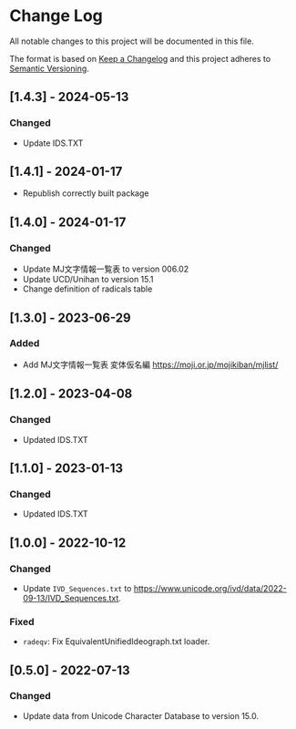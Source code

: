 # Change Log

All notable changes to this project will be documented in this file.

The format is based on [Keep a Changelog](http://keepachangelog.com/)
and this project adheres to [Semantic Versioning](http://semver.org/).

## [1.4.3] - 2024-05-13

### Changed

- Update IDS.TXT

## [1.4.1] - 2024-01-17

- Republish correctly built package

## [1.4.0] - 2024-01-17

### Changed

- Update MJ文字情報一覧表 to version 006.02
- Update UCD/Unihan to version 15.1
- Change definition of radicals table

## [1.3.0] - 2023-06-29

### Added

- Add MJ文字情報一覧表 変体仮名編 https://moji.or.jp/mojikiban/mjlist/

## [1.2.0] - 2023-04-08

### Changed

- Updated IDS.TXT

## [1.1.0] - 2023-01-13

### Changed

- Updated IDS.TXT

## [1.0.0] - 2022-10-12
### Changed
- Update `IVD_Sequences.txt` to <https://www.unicode.org/ivd/data/2022-09-13/IVD_Sequences.txt>.
### Fixed
- `radeqv`: Fix EquivalentUnifiedIdeograph.txt loader.

## [0.5.0] - 2022-07-13
### Changed
- Update data from Unicode Character Database to version 15.0.
